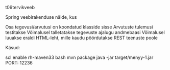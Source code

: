 t09tervikveeb

Spring veebirakenduse näide, kus

Osa tegevusi/arvutusi on koondatud klasside sisse
Arvutuste tulemusi testitakse
Võimalusel talletatakse tegevuste ajalugu andmebaasi
Võimalusel luuakse eraldi HTML-leht, mille kaudu pöördutakse REST teenuste poole

Käsud:

scl enable rh-maven33 bash
mvn package
java -jar target/menyy-1.jar
PORT: 12236
